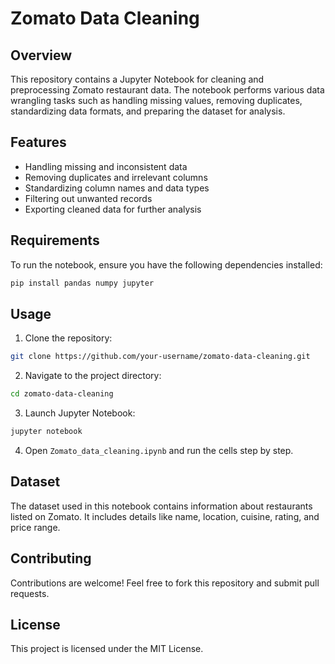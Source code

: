 # Zomato Data Cleaning

## Overview
This repository contains a Jupyter Notebook for cleaning and preprocessing Zomato restaurant data. The notebook performs various data wrangling tasks such as handling missing values, removing duplicates, standardizing data formats, and preparing the dataset for analysis.

## Features
- Handling missing and inconsistent data
- Removing duplicates and irrelevant columns
- Standardizing column names and data types
- Filtering out unwanted records
- Exporting cleaned data for further analysis

## Requirements
To run the notebook, ensure you have the following dependencies installed:

```bash
pip install pandas numpy jupyter
```

## Usage
1. Clone the repository:

```bash
git clone https://github.com/your-username/zomato-data-cleaning.git
```

2. Navigate to the project directory:

```bash
cd zomato-data-cleaning
```

3. Launch Jupyter Notebook:

```bash
jupyter notebook
```

4. Open `Zomato_data_cleaning.ipynb` and run the cells step by step.

## Dataset
The dataset used in this notebook contains information about restaurants listed on Zomato. It includes details like name, location, cuisine, rating, and price range.

## Contributing
Contributions are welcome! Feel free to fork this repository and submit pull requests.

## License
This project is licensed under the MIT License.

